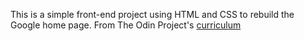 This is a simple front-end project using HTML and CSS to rebuild the Google home page.
From The Odin Project's [curriculum](http://www.theodinproject.com/courses/web-development-101/lessons/html-css)